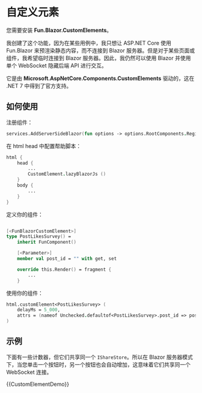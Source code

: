 # 自定义元素

您需要安装 **Fun.Blazor.CustomElements**。

我创建了这个功能，因为在某些用例中，我只想让 ASP.NET Core 使用 Fun.Blazor 来预渲染静态内容，而不连接到 Blazor 服务器。但是对于某些页面或组件，我希望临时连接到 Blazor 服务器。因此，我仍然可以使用 Blazor 并使用单个 WebSocket 隐藏后端 API 进行交互。

它是由 **Microsoft.AspNetCore.Components.CustomElements** 驱动的，这在 .NET 7 中得到了官方支持。

## 如何使用

注册组件：

```fsharp
services.AddServerSideBlazor(fun options -> options.RootComponents.RegisterCustomElementForFunBlazor(Assembly.GetExecutingAssembly()))
```

在 html head 中配置帮助脚本：

```fsharp
html {
    head {
        ...
        CustomElement.lazyBlazorJs ()
    }
    body {
        ...
    }
}
```

定义你的组件：

```fsharp

[<FunBlazorCustomElement>]
type PostLikesSurvey() =
    inherit FunComponent()

    [<Parameter>]
    member val post_id = "" with get, set

    override this.Render() = fragment {
        ...
    }
```

使用你的组件：

```fsharp
html.customElement<PostLikesSurvey> (
    delayMs = 5_000, 
    attrs = (nameof Unchecked.defaultof<PostLikesSurvey>.post_id => post.Id.ToString())
)
```

## 示例

下面有一些计数器，但它们共享同一个 `IShareStore`。所以在 Blazor 服务器模式下，当您单击一个按钮时，另一个按钮也会自动增加，这意味着它们共享同一个 WebSocket 连接。

{{CustomElementDemo}}